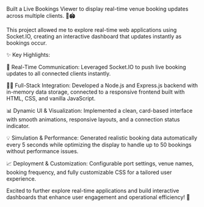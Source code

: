 Built a Live Bookings Viewer to display real-time venue booking updates across multiple clients. 🎉🏟️

This project allowed me to explore real-time web applications using Socket.IO, creating an interactive dashboard that updates instantly as bookings occur.

✨ Key Highlights:

🎯 Real-Time Communication: Leveraged Socket.IO to push live booking updates to all connected clients instantly.

🧑‍💻 Full-Stack Integration: Developed a Node.js and Express.js backend with in-memory data storage, connected to a responsive frontend built with HTML, CSS, and vanilla JavaScript.

📊 Dynamic UI & Visualization: Implemented a clean, card-based interface with smooth animations, responsive layouts, and a connection status indicator.

💡 Simulation & Performance: Generated realistic booking data automatically every 5 seconds while optimizing the display to handle up to 50 bookings without performance issues.

📈 Deployment & Customization: Configurable port settings, venue names, booking frequency, and fully customizable CSS for a tailored user experience.

Excited to further explore real-time applications and build interactive dashboards that enhance user engagement and operational efficiency! 🚀

